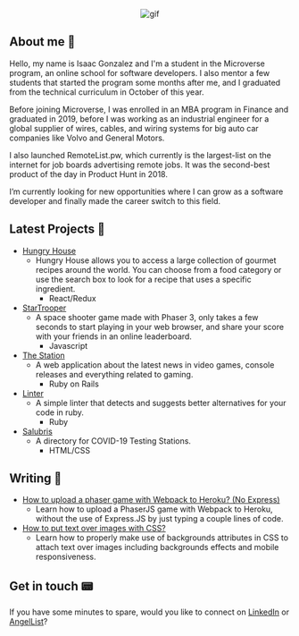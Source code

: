 <p align="center">
  <img src="https://media3.giphy.com/media/ggWVP9U8J7q3akzXsk/giphy.gif" alt="gif">
  </p>

  
## About me 📇
  
Hello, my name is Isaac Gonzalez and I'm a student in the Microverse program, an online school for software developers. I also mentor a few students that started the program some months after me, and I graduated from the technical curriculum in October of this year.

Before joining Microverse, I was enrolled in an MBA program in Finance and graduated in 2019, before I was working as an industrial engineer for a global supplier of wires, cables, and wiring systems for big auto car companies like Volvo and General Motors.

I also launched RemoteList.pw, which currently is the largest-list on the internet for job boards advertising remote jobs. It was the second-best product of the day in Product Hunt in 2018.

I’m currently looking for new opportunities where I can grow as a software developer and finally made the career switch to this field.

## Latest Projects 🔭
* [Hungry House](https://github.com/idgm5/catalogue)
   - Hungry House allows you to access a large collection of gourmet recipes around the world. You can choose from a food category or use the search box to look for a recipe that uses a specific ingredient.
      - React/Redux
* [StarTrooper](https://github.com/idgm5/shootergame)
   - A space shooter game made with Phaser 3, only takes a few seconds to start playing in your web browser, and share your score with your friends in an online leaderboard.
      - Javascript
* [The Station](https://github.com/idgm5/lifestyle)
   - A web application about the latest news in video games, console releases and everything related to gaming.
      - Ruby on Rails
* [Linter](https://github.com/idgm5/linter)
   - A simple linter that detects and suggests better alternatives for your code in ruby.
      - Ruby
* [Salubris](https://github.com/idgm5/directory)
   - A directory for COVID-19 Testing Stations.
      - HTML/CSS

## Writing 📝
* [How to upload a phaser game with Webpack to Heroku? (No Express)](https://levelup.gitconnected.com/how-to-upload-a-phaser-game-with-webpack-to-heroku-no-express-e083ab741dc3)
   - Learn how to upload a PhaserJS game with Webpack to Heroku, without the use of Express.JS by just typing a couple lines of code.
* [How to put text over images with CSS?](https://levelup.gitconnected.com/how-to-put-text-over-images-with-css-596ab68c0b0b)
   - Learn how to properly make use of backgrounds attributes in CSS to attach text over images including backgrounds effects and mobile responsiveness.

## Get in touch 📟
If you have some minutes to spare, would you like to connect on [LinkedIn](https://www.linkedin.com/in/isaacmunguia/) or [AngelList](https://angel.co/u/idgm)? 


<!--
**idgm5/idgm5** is a ✨ _special_ ✨ repository because its `README.md` (this file) appears on your GitHub profile.

Here are some ideas to get you started:

- 🔭 I’m currently working on ...
- 🌱 I’m currently learning ...
- 👯 I’m looking to collaborate on ...
- 🤔 I’m looking for help with ...
- 💬 Ask me about ...
- 📫 How to reach me: ...
- 😄 Pronouns: ...
- ⚡ Fun fact: ...
-->
